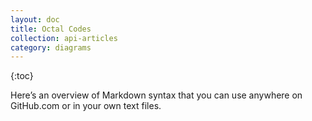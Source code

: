 ```yaml
---
layout: doc
title: Octal Codes
collection: api-articles
category: diagrams
---
```


{:toc}

Here&rsquo;s an overview of Markdown syntax that you can use anywhere on GitHub.com or in your own text files.

